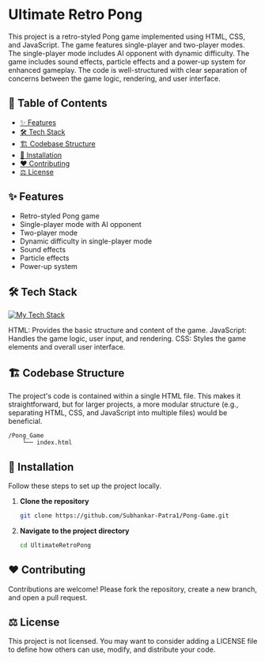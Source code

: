 # Ultimate Retro Pong


This project is a retro-styled Pong game implemented using HTML, CSS, and JavaScript.  The game features single-player and two-player modes.  The single-player mode includes AI opponent with dynamic difficulty. The game includes sound effects, particle effects and a power-up system for enhanced gameplay. The code is well-structured with clear separation of concerns between the game logic, rendering, and user interface.

## 📖 Table of Contents

* [✨ Features](#-features)
* [🛠️ Tech Stack](#-tech-stack)
* [🏗️ Codebase Structure](#-codebase-structure)
* [🚀 Installation](#-installation)
* [❤️ Contributing](#-contributing)
* [⚖️ License](#-license)

## ✨ Features
* Retro-styled Pong game
* Single-player mode with AI opponent
* Two-player mode
* Dynamic difficulty in single-player mode
* Sound effects
* Particle effects
* Power-up system

## 🛠️ Tech Stack
[![My Tech Stack](https://skillicons.dev/icons?i=html,javascript)](https://skillicons.dev)

HTML: Provides the basic structure and content of the game.
JavaScript: Handles the game logic, user input, and rendering.
CSS: Styles the game elements and overall user interface.

## 🏗️ Codebase Structure
The project's code is contained within a single HTML file.  This makes it straightforward, but for larger projects, a more modular structure (e.g., separating HTML, CSS, and JavaScript into multiple files) would be beneficial.

```
/Pong_Game
    └── index.html

```

## 🚀 Installation
Follow these steps to set up the project locally.

1.  **Clone the repository**
    ```bash
    git clone https://github.com/Subhankar-Patra1/Pong-Game.git
    ```

2.  **Navigate to the project directory**
    ```bash
    cd UltimateRetroPong
    ```

## ❤️ Contributing
Contributions are welcome! Please fork the repository, create a new branch, and open a pull request.


## ⚖️ License
This project is not licensed. You may want to consider adding a LICENSE file to define how others can use, modify, and distribute your code.
